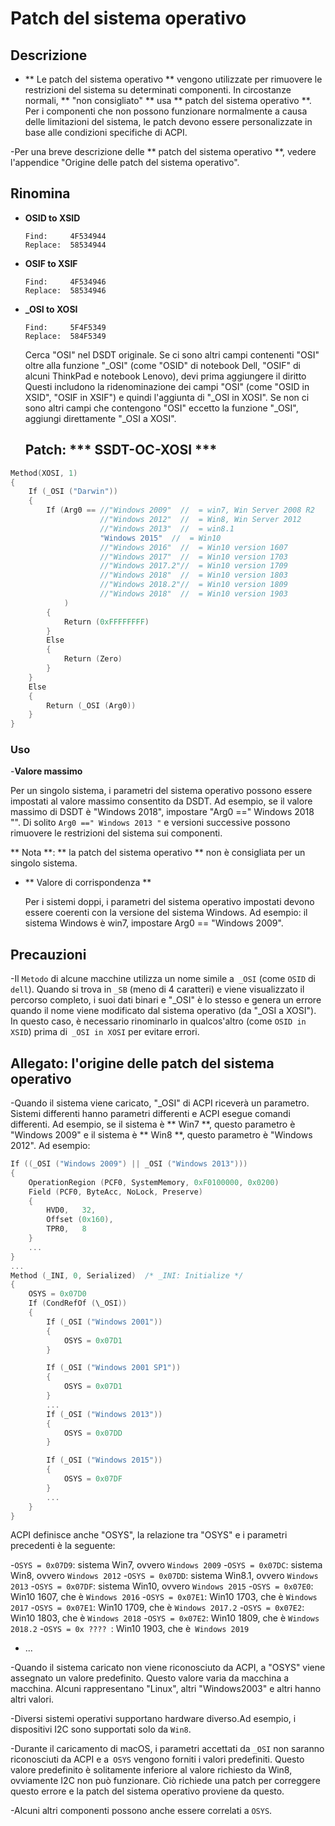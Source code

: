 # Patch del sistema operativo

## Descrizione

- ** Le patch del sistema operativo ** vengono utilizzate per rimuovere le restrizioni del sistema su determinati componenti. In circostanze normali, ** "non consigliato" ** usa ** patch del sistema operativo **. Per i componenti che non possono funzionare normalmente a causa delle limitazioni del sistema, le patch devono essere personalizzate in base alle condizioni specifiche di ACPI.

-Per una breve descrizione delle ** patch del sistema operativo **, vedere l'appendice "Origine delle patch del sistema operativo".

## Rinomina

- **OSID to XSID**

  ```text
  Find:     4F534944
  Replace:  58534944
  ```

- **OSIF to XSIF**

  ```text
  Find:     4F534946
  Replace:  58534946
  ```

- **_OSI to XOSI**

  ```text
  Find:     5F4F5349
  Replace:  584F5349
  ```
  Cerca "OSI" nel DSDT originale. Se ci sono altri campi contenenti "OSI" oltre alla funzione "_OSI" (come "OSID" di notebook Dell, "OSIF" di alcuni ThinkPad e notebook Lenovo), devi prima aggiungere il diritto Questi includono la ridenominazione dei campi "OSI" (come "OSID in XSID", "OSIF in XSIF") e quindi l'aggiunta di "_OSI in XOSI".
     Se non ci sono altri campi che contengono "OSI" eccetto la funzione "_OSI", aggiungi direttamente "_OSI a XOSI".

  ## Patch: *** SSDT-OC-XOSI ***

```Swift
Method(XOSI, 1)
{
    If (_OSI ("Darwin"))
    {
        If (Arg0 == //"Windows 2009"  //  = win7, Win Server 2008 R2
                    //"Windows 2012"  //  = Win8, Win Server 2012
                    //"Windows 2013"  //  = win8.1
                    "Windows 2015"  //  = Win10
                    //"Windows 2016"  //  = Win10 version 1607
                    //"Windows 2017"  //  = Win10 version 1703
                    //"Windows 2017.2"//  = Win10 version 1709
                    //"Windows 2018"  //  = Win10 version 1803
                    //"Windows 2018.2"//  = Win10 version 1809
                    //"Windows 2018"  //  = Win10 version 1903
            )
        {
            Return (0xFFFFFFFF)
        }
        Else
        {
            Return (Zero)
        }
    }
    Else
    {
        Return (_OSI (Arg0))
    }
}
```

### Uso

-**Valore massimo**

  Per un singolo sistema, i parametri del sistema operativo possono essere impostati al valore massimo consentito da DSDT. Ad esempio, se il valore massimo di DSDT è "Windows 2018", impostare "Arg0 ==" Windows 2018 "". Di solito `Arg0 ==" Windows 2013 "` e versioni successive possono rimuovere le restrizioni del sistema sui componenti.

  ** Nota **: ** la patch del sistema operativo ** non è consigliata per un singolo sistema.

- ** Valore di corrispondenza **

  Per i sistemi doppi, i parametri del sistema operativo impostati devono essere coerenti con la versione del sistema Windows. Ad esempio: il sistema Windows è win7, impostare Arg0 == "Windows 2009".

## Precauzioni

  -Il `Metodo` di alcune macchine utilizza un nome simile a` _OSI` (come `OSID` di` dell`). Quando si trova in `_SB` (meno di 4 caratteri) e viene visualizzato il percorso completo, i suoi dati binari e "_OSI" è lo stesso e genera un errore quando il nome viene modificato dal sistema operativo (da "_OSI a XOSI"). In questo caso, è necessario rinominarlo in qualcos'altro (come `OSID in XSID`) prima di` _OSI in XOSI` per evitare errori.

## Allegato: l'origine delle patch del sistema operativo

-Quando il sistema viene caricato, "_OSI" di ACPI riceverà un parametro. Sistemi differenti hanno parametri differenti e ACPI esegue comandi differenti. Ad esempio, se il sistema è ** Win7 **, questo parametro è "Windows 2009" e il sistema è ** Win8 **, questo parametro è "Windows 2012". Ad esempio:

  ```Swift
  If ((_OSI ("Windows 2009") || _OSI ("Windows 2013")))
  {
      OperationRegion (PCF0, SystemMemory, 0xF0100000, 0x0200)
      Field (PCF0, ByteAcc, NoLock, Preserve)
      {
          HVD0,   32,
          Offset (0x160),
          TPR0,   8
      }
      ...
  }
  ...
  Method (_INI, 0, Serialized)  /* _INI: Initialize */
  {
      OSYS = 0x07D0
      If (CondRefOf (\_OSI))
      {
          If (_OSI ("Windows 2001"))
          {
              OSYS = 0x07D1
          }

          If (_OSI ("Windows 2001 SP1"))
          {
              OSYS = 0x07D1
          }
          ...
          If (_OSI ("Windows 2013"))
          {
              OSYS = 0x07DD
          }

          If (_OSI ("Windows 2015"))
          {
              OSYS = 0x07DF
          }
          ...
      }
  }
  ```

ACPI definisce anche "OSYS", la relazione tra "OSYS" e i parametri precedenti è la seguente:

-`OSYS = 0x07D9`: sistema Win7, ovvero `Windows 2009`
   -`OSYS = 0x07DC`: sistema Win8, ovvero `Windows 2012`
   -`OSYS = 0x07DD`: sistema Win8.1, ovvero `Windows 2013`
   -`OSYS = 0x07DF`: sistema Win10, ovvero `Windows 2015`
   -`OSYS = 0x07E0`: Win10 1607, che è `Windows 2016`
   -`OSYS = 0x07E1`: Win10 1703, che è `Windows 2017`
   -`OSYS = 0x07E1`: Win10 1709, che è `Windows 2017.2`
   -`OSYS = 0x07E2`: Win10 1803, che è `Windows 2018`
   -`OSYS = 0x07E2`: Win10 1809, che è `Windows 2018.2`
   -`OSYS = 0x ???? `: Win10 1903, che è` Windows 2019`
  - ...

-Quando il sistema caricato non viene riconosciuto da ACPI, a "OSYS" viene assegnato un valore predefinito. Questo valore varia da macchina a macchina. Alcuni rappresentano "Linux", altri "Windows2003" e altri hanno altri valori.

-Diversi sistemi operativi supportano hardware diverso.Ad esempio, i dispositivi I2C sono supportati solo da `Win8`.

-Durante il caricamento di macOS, i parametri accettati da `_OSI` non saranno riconosciuti da ACPI e a` OSYS` vengono forniti i valori predefiniti. Questo valore predefinito è solitamente inferiore al valore richiesto da Win8, ovviamente I2C non può funzionare. Ciò richiede una patch per correggere questo errore e la patch del sistema operativo proviene da questo.

-Alcuni altri componenti possono anche essere correlati a `OSYS`.

